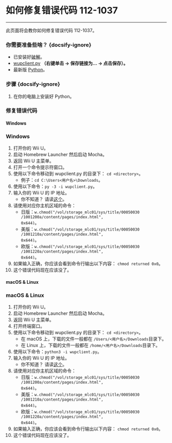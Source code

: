 # 如何修复错误代码 112-1037
---
此页面将会教你如何修复错误代码 112-1037。

### 你需要准备些啥？ {docsify-ignore}

- 已安装好[破解](introduction)。
- [wupclient.py](https://raw.githubusercontent.com/Elpunical/mocha/master/ios_mcp/wupclient.py) **（右键单击 -> 保存链接为... -> 点击保存）。**
- 最新版 [Python](https://www.python.org/downloads/)。

### 步骤 {docsify-ignore}

1. 在你的电脑上安装好 Python。

### 修复错误代码

<!-- tabs:start -->

#### **Windows**

### Windows

1. 打开你的 Wii U。
1. 启动 Homebrew Launcher 然后启动 Mocha。
1. 返回 Wii U 主菜单。
1. 打开一个命令提示符窗口。
1. 使用以下命令移动到 wupclient.py 的目录下： `cd <directory>`。
    - 例子：<code>cd C:\Users\<用户名><wbr>\Downloads</code>。
1. 使用以下命令：`py -3 -i wupclient.py`。
1. 输入你的 Wii U 的 IP 地址。
    - 你不知道？ 请读[这个](find-wiiu-ip-address)。
1. 请使用对应你主机区域的命令：
    - 日版：<code>w.chmod("/vol<wbr>/storage_mlc01<wbr>/sys/title/00050030<wbr>/1001200a/content<wbr>/pages<wbr>/index.html", 0x644)</code>。
    - 美版：<code>w.chmod("/vol<wbr>/storage_mlc01<wbr>/sys/title/00050030<wbr>/1001210a/content<wbr>/pages<wbr>/index.html", 0x644)</code>。
    - 欧版：<code>w.chmod("/vol<wbr>/storage_mlc01<wbr>/sys/title/00050030<wbr>/1001220a/content<wbr>/pages<wbr>/index.html", 0x644)</code>。
1. 如果输入正确，你应该会看到命令行输出以下内容： `chmod returned 0x0`。
1. 这个错误代码现在应该没了。

#### **macOS & Linux**

### macOS & Linux

1. 打开你的 Wii U。
1. 启动 Homebrew Launcher 然后启动 Mocha。
1. 返回 Wii U 主菜单。
1. 打开终端窗口。
1. 使用以下命令移动到 wupclient.py 的目录下： `cd <directory>`。
    - 在 macOS 上，下载的文件一般都在 <code>/Users/<用户名><wbr>/Downloads</code>目录下。
    - 在 Linux 上，下载的文件一般都在 <code>/home/<用户名><wbr>/Downloads</code>目录下。
1. 使用以下命令：`python3 -i wupclient.py`。
1. 输入你的 Wii U 的 IP 地址。
    - 你不知道？ 请读[这个](find-wiiu-ip-address)。
1. 请使用对应你主机区域的命令：
    - 日版：<code>w.chmod("/vol<wbr>/storage_mlc01<wbr>/sys/title/00050030<wbr>/1001200a/content<wbr>/pages<wbr>/index.html", 0x644)</code>。
    - 美版：<code>w.chmod("/vol<wbr>/storage_mlc01<wbr>/sys/title/00050030<wbr>/1001210a/content<wbr>/pages<wbr>/index.html", 0x644)</code>。
    - 欧版：<code>w.chmod("/vol<wbr>/storage_mlc01<wbr>/sys/title/00050030<wbr>/1001220a/content<wbr>/pages<wbr>/index.html", 0x644)</code>。
1. 如果输入正确，你应该会看到命令行输出以下内容： `chmod returned 0x0`。
1. 这个错误代码现在应该没了。

<!-- tabs:end -->